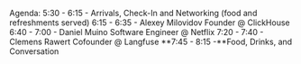 
Agenda:
5:30 - 6:15 - Arrivals, Check-In and Networking (food and refreshments served)
6:15 - 6:35 - Alexey Milovidov Founder @ ClickHouse
6:40 - 7:00 - Daniel Muino Software Engineer @ Netflix
7:20 - 7:40 - Clemens Rawert Cofounder @ Langfuse
**7:45 - 8:15 -**Food, Drinks, and Conversation
